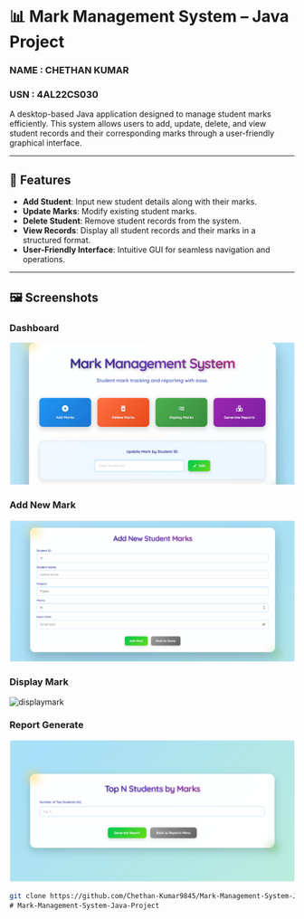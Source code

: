 # 📊 Mark Management System – Java Project
### NAME : CHETHAN KUMAR
### USN : 4AL22CS030  

A desktop-based Java application designed to manage student marks efficiently. This system allows users to add, update, delete, and view student records and their corresponding marks through a user-friendly graphical interface.

---

## 🧰 Features

- **Add Student**: Input new student details along with their marks.
- **Update Marks**: Modify existing student marks.
- **Delete Student**: Remove student records from the system.
- **View Records**: Display all student records and their marks in a structured format.
- **User-Friendly Interface**: Intuitive GUI for seamless navigation and operations.

---

## 🖼️ Screenshots

### Dashboard
![Iindex](https://github.com/Chethan-Kumar9845/Mark-Management-System-Java-Project/blob/main/Screenshots/index.png?raw=true)


### Add New Mark
![addmark](https://github.com/Chethan-Kumar9845/Mark-Management-System-Java-Project/blob/main/Screenshots/addmark.png)

### Display Mark
![displaymark](https://github.com/Chethan-Kumar9845/Mark-Management-System-Java-Project/blob/main/Screenshots/displaymark.png)

### Report Generate
![Tooper list](https://github.com/Chethan-Kumar9845/Mark-Management-System-Java-Project/blob/main/Screenshots/report_generate_toppers.png?raw=true)

   ```bash
   git clone https://github.com/Chethan-Kumar9845/Mark-Management-System-Java-Project.git
﻿# Mark-Management-System-Java-Project
